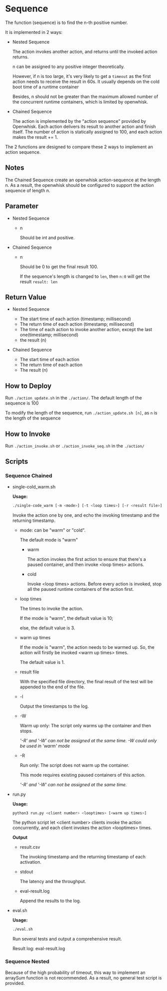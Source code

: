 # Sequence
The function (sequence) is to find the n-th positive number.

It is implemented in 2 ways:
* Nested Sequence 

    The action invokes another action, and returns until the invoked action returns.

    n can be assigned to any positive integer theoretically. 
    
    However, if n is too large, it's very likely to get a `timeout` as the first action needs to receive the result in 60s. It usually depends on the cold boot time of a runtime container

    Besides, n should not be greater than the maximum allowed number of the concurrent runtime containers, which is limited by openwhisk.    


* Chained Sequence

    The action is implemented by the "action sequence" provided by Openwhisk. Each action delivers its result to another action and finish itself.
    The number of action is statically assigned to 100, and each action makes the result += 1. 

The 2 functions are designed to compare these 2 ways to implement an action sequence.
## Notes
The Chained Sequence create an openwhisk action-sequence at the length n. As a result, the openwhisk should be configured to support the action sequence of length n.

## Parameter
* Nested Sequence
    * n

        Should be int and positive.
* Chained Sequence
    * n

        Should be 0 to get the final result 100. 

        If the sequence's length is changed to `len`, then `n:0` will get the result `result: len`

## Return Value
* Nested Sequence 
    * The start time of each action (timestamp; millisecond)
    * The return time of each action (timestamp; millisecond)
    * The time of each action to invoke another action, except the last one(timestamp; millisecond)
    * the result (n)

* Chained Sequence
    * The start time of each action
    * The return time of each action
    * The result (n)
## How to Deploy
Run `./action_update.sh` in the `./action/`. The default length of the sequence is 100

To modify the length of the sequence, run `./action_update.sh [n]`, as `n` is the length of the sequence
## How to Invoke
Run `./action_invoke.sh` or `./action_invoke_seq.sh` in the `./action/`

## Scripts 
### Sequence Chained
* single-cold_warm.sh
    
    **Usage:** 
    ```bash
    ./single-code_warm [-m <mode>] [-t <loop times>] [-r <result file>] [-w <warm up times>] [-l] 
    ```
    Invoke the action one by one, and echo the invoking timestamp and the returning timestamp.

    * mode: can be "warm" or "cold". 
    
      The default mode is "warm"
    
      * warm

        The action invokes the first action to ensure that there's a paused container, and then invoke \<loop times> actions.

      * cold
    
        Invoke \<loop times> actions. Before every action is invoked, stop all the paused runtime containers of the action first.

    * loop times

      The times to invoke the action.

      If the mode is "warm", the default value is 10; 
      
      else, the default value is 3.

    * warm up times

      If the mode is "warm", the action needs to be warmed up. So, the action will firstly be invoked \<warm up times> times.

      The default value is 1.

    * result file

      With the specified file directory, the final result of the test will be appended to the end of the file.
    
    * -l
      
      Output the timestamps to the log.

    * -W

      Warm up only:
      The script only warms up the container and then stops.
      
      *'-R' and '-W' can not be assigned at the same time. -W could only be used in 'warm' mode*

    * -R
      
      Run only:
      The script does not warm up the container.

      This mode requires existing paused containers of this action.

      *'-R' and '-W' can not be assigned at the same time.*

* run.py

    **Usage:**
    ``` bash
    python3 run.py <client number> <looptimes> [<warm up times>]
    ```

    The python script let \<client number> clients invoke the action concurrently, and each client invokes the action \<looptimes> times.
    
    **Output**
    * result.csv

        The invoking timestamp and the returning timestamp of each activation.
    
    * stdout
        
        The latency and the throughput.

    * eval-result.log

        Append the results to the log.

* eval.sh

    **Usage:**
    ``` bash
    ./eval.sh
    ```
    Run several tests and output a comprehensive result.

    Result log: eval-result.log

### Sequence Nested
Because of the high probability of timeout, this way to implement an arraySum function is not recommended. As a result, no general test script is provided.
